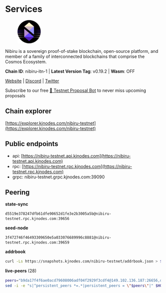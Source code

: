 # Services

<figure><img src="https://raw.githubusercontent.com/kj89/cosmos-images/main/logos/nibiru.png" alt=""><figcaption></figcaption></figure>

Nibiru is a sovereign proof-of-stake blockchain, open-source platform,  and member of a family of interconnected blockchains that comprise the Cosmos Ecosystem.

**Chain ID**: nibiru-itn-1 | **Latest Version Tag**: v0.19.2 | **Wasm**: OFF

[Website](https://nibiru.fi) | [Discord](https://discord.gg/nibirufi) | [Twitter](https://twitter.com/NibiruChain)



Subscribe to our free [🤖 Testnet Proposal Bot](https://t.me/kjnodes_testnet_proposal_bot) to never miss upcoming proposals


## Chain explorer
[https://explorer.kjnodes.com/nibiru-testnet](https://explorer.kjnodes.com/nibiru-testnet)

## Public endpoints

* api: [https://nibiru-testnet.api.kjnodes.com](https://nibiru-testnet.api.kjnodes.com)
* rpc: [https://nibiru-testnet.rpc.kjnodes.com](https://nibiru-testnet.rpc.kjnodes.com)
* grpc: nibiru-testnet.grpc.kjnodes.com:39090

## Peering

**state-sync**

```text
d5519e378247dfb61dfe90652d1fe3e2b3005a5b@nibiru-testnet.rpc.kjnodes.com:39656
```

**seed-node**

```text
3f472746f46493309650e5a033076689996c8881@nibiru-testnet.rpc.kjnodes.com:39659
```

**addrbook**
```bash
curl -Ls https://snapshots.kjnodes.com/nibiru-testnet/addrbook.json > $HOME/.nibid/config/addrbook.json
```

**live-peers** (28)
```bash
peers="b9da17f4f6ae0acd79608006adf04f2929f3cdf4@149.102.136.187:26656,d2f53fd715b205d1321a22bad1a6334a06f3de2b@64.227.4.135:03656,cf13f41c223c6e47e581f6ae8ec7c554218de8fc@207.244.251.201:26656,345cfe2a2081fee1788ee54fbb106be4900c0294@148.251.10.110:27060,19fd0e304b15b5ce7abbbf27779eac77ca08fc23@65.109.157.236:46656,0faa013496da308cf091099bb736f512f17ab380@185.144.99.55:26656,0e90ac8e15b040c2a158b68f25299fc32a9d5940@89.117.57.25:26656,e0312a70844803297269124468f070a84f06777c@65.108.41.173:28056,b380fa4928c0a8078b5046f6f70991395aa3f79e@91.107.232.208:26656,5b2614774a890a7383e9700e4fc8fa202517ec74@144.91.97.6:26656,9df18d7fe13517817100466c2c7980c6125354b7@136.243.172.166:26656,d5519e378247dfb61dfe90652d1fe3e2b3005a5b@65.109.68.190:39656,765e15c46b4ca251e3cf180a6ffdcfd5d2158dd2@185.196.20.165:26656,b9f203a7d45a2a2766ff144ea9cc680987886772@85.239.242.186:26656,31fa18ff28fd7f80d279a951849e4ef56003b039@128.140.85.113:26656,7635811ac19bde0a542b76a403968ea85fa5f58a@94.250.201.202:26656,f4fa2e13e64628d96f9158a6a2afbb19ebac574e@85.190.246.120:26656,db1deb2f4d23eb91da1d10e86562d84aaa0f9a0e@5.75.239.226:26656,359ab5a45015c75b0ca847519254cb8d0aa3aa6c@65.108.206.74:26656,5db2f2c82ba2b9c431d069270ebc16d35985ffaa@91.230.110.96:26656,492adb0eac00feacaeef1aaa9496b8cdb513de44@45.14.194.188:26656,65979cd3ccfc446e7a347669fa212ffad080bb07@109.172.45.168:26656,de9410cc356635b1f555c06332af943319b75a80@109.123.243.29:26656,de5eef4a640ca1c05e0f4b5102ace1e531c88478@38.242.154.181:26656,f4a8fb180fbbb4c44e7721368cbc6ce3f9fc47e1@5.189.140.55:26656,25e01aa86dae35ef0207991d1da02b7a9adf5e4a@38.242.219.103:26656,c20a499a21668237d67b44d44623aaebedbea81f@173.249.20.170:26656,c414545b963134299a3c64a7d6386c9c4f7bd417@93.183.208.88:26656"
sed -i -e "s|^persistent_peers *=.*|persistent_peers = \"$peers\"|" $HOME/.nibid/config/config.toml
```
